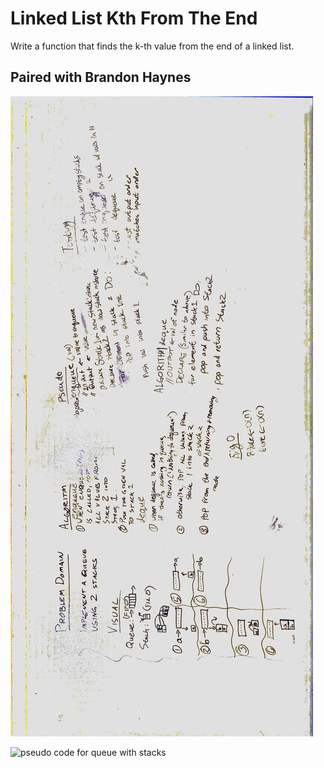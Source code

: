 # Linked List Kth From The End
Write a function that finds the k-th value from the end of a linked list. ​


## Paired with Brandon Haynes

![Whiteboard image ](/assets/queue_with_stacks.jpg)

![pseudo code for queue with stacks](https://github.com/madelinepet/data-structures-and-algorithms/tree/master/assets/queue_with_stacks.jpg)
